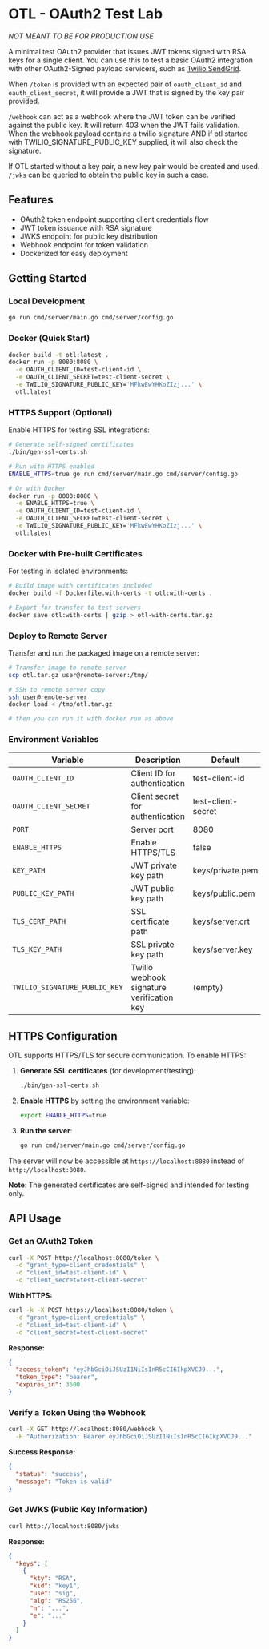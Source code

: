 # OTL - OAuth2 Test Lab

*NOT MEANT TO BE FOR PRODUCTION USE*

A minimal test OAuth2 provider that issues JWT tokens signed with RSA keys for a single client.  You can use this to test a basic OAuth2 integration with other OAuth2-Signed payload servicers, such as [Twilio SendGrid](https://www.twilio.com/docs/sendgrid/for-developers/tracking-events/getting-started-event-webhook-security-features).

When `/token` is provided with an expected pair of `oauth_client_id` and `oauth_client_secret`, it will provide a JWT that is signed by the key pair provided.

`/webhook` can act as a webhook where the JWT token can be verified against the public key.  It will return 403 when the JWT fails validation.
When the webhook payload contains a twilio signature AND if otl started with TWILIO_SIGNATURE_PUBLIC_KEY supplied, it will also check the signature.

If OTL started without a key pair, a new key pair would be created and used.  `/jwks` can be queried to obtain the public key in such a case.

## Features

- OAuth2 token endpoint supporting client credentials flow
- JWT token issuance with RSA signature
- JWKS endpoint for public key distribution
- Webhook endpoint for token validation
- Dockerized for easy deployment

## Getting Started

### Local Development

```bash
go run cmd/server/main.go cmd/server/config.go
```

### Docker (Quick Start)

```bash
docker build -t otl:latest .
docker run -p 8080:8080 \
  -e OAUTH_CLIENT_ID=test-client-id \
  -e OAUTH_CLIENT_SECRET=test-client-secret \
  -e TWILIO_SIGNATURE_PUBLIC_KEY='MFkwEwYHKoZIzj...' \
  otl:latest
```

### HTTPS Support (Optional)

Enable HTTPS for testing SSL integrations:

```bash
# Generate self-signed certificates
./bin/gen-ssl-certs.sh

# Run with HTTPS enabled
ENABLE_HTTPS=true go run cmd/server/main.go cmd/server/config.go

# Or with Docker
docker run -p 8080:8080 \
  -e ENABLE_HTTPS=true \
  -e OAUTH_CLIENT_ID=test-client-id \
  -e OAUTH_CLIENT_SECRET=test-client-secret \
  -e TWILIO_SIGNATURE_PUBLIC_KEY='MFkwEwYHKoZIzj...' \
  otl:latest
```

### Docker with Pre-built Certificates

For testing in isolated environments:

```bash
# Build image with certificates included
docker build -f Dockerfile.with-certs -t otl:with-certs .

# Export for transfer to test servers
docker save otl:with-certs | gzip > otl-with-certs.tar.gz
```

### Deploy to Remote Server

Transfer and run the packaged image on a remote server:

```bash
# Transfer image to remote server
scp otl.tar.gz user@remote-server:/tmp/

# SSH to remote server copy
ssh user@remote-server
docker load < /tmp/otl.tar.gz

# then you can run it with docker run as above
```

### Environment Variables

| Variable | Description | Default |
|----------|-------------|---------|
| `OAUTH_CLIENT_ID` | Client ID for authentication | test-client-id |
| `OAUTH_CLIENT_SECRET` | Client secret for authentication | test-client-secret |
| `PORT` | Server port | 8080 |
| `ENABLE_HTTPS` | Enable HTTPS/TLS | false |
| `KEY_PATH` | JWT private key path | keys/private.pem |
| `PUBLIC_KEY_PATH` | JWT public key path | keys/public.pem |
| `TLS_CERT_PATH` | SSL certificate path | keys/server.crt |
| `TLS_KEY_PATH` | SSL private key path | keys/server.key |
| `TWILIO_SIGNATURE_PUBLIC_KEY` | Twilio webhook signature verification key | (empty) |

## HTTPS Configuration

OTL supports HTTPS/TLS for secure communication. To enable HTTPS:

1. **Generate SSL certificates** (for development/testing):
   ```bash
   ./bin/gen-ssl-certs.sh
   ```

2. **Enable HTTPS** by setting the environment variable:
   ```bash
   export ENABLE_HTTPS=true
   ```

3. **Run the server**:
   ```bash
   go run cmd/server/main.go cmd/server/config.go
   ```

The server will now be accessible at `https://localhost:8080` instead of `http://localhost:8080`.

**Note**: The generated certificates are self-signed and intended for testing only.

## API Usage

### Get an OAuth2 Token

```bash
curl -X POST http://localhost:8080/token \
  -d "grant_type=client_credentials" \
  -d "client_id=test-client-id" \
  -d "client_secret=test-client-secret"
```

**With HTTPS:**
```bash
curl -k -X POST https://localhost:8080/token \
  -d "grant_type=client_credentials" \
  -d "client_id=test-client-id" \
  -d "client_secret=test-client-secret"
```

**Response:**
```json
{
  "access_token": "eyJhbGciOiJSUzI1NiIsInR5cCI6IkpXVCJ9...",
  "token_type": "bearer",
  "expires_in": 3600
}
```

### Verify a Token Using the Webhook

```bash
curl -X GET http://localhost:8080/webhook \
  -H "Authorization: Bearer eyJhbGciOiJSUzI1NiIsInR5cCI6IkpXVCJ9..."
```

**Success Response:**
```json
{
  "status": "success",
  "message": "Token is valid"
}
```

### Get JWKS (Public Key Information)

```bash
curl http://localhost:8080/jwks
```

**Response:**
```json
{
  "keys": [
    {
      "kty": "RSA",
      "kid": "key1",
      "use": "sig",
      "alg": "RS256",
      "n": "...",
      "e": "..."
    }
  ]
}
```
